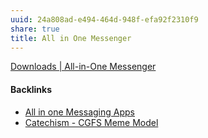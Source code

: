 ```yaml
---
uuid: 24a808ad-e494-464d-948f-efa92f2310f9
share: true
title: All in One Messenger
---
```

[Downloads | All-in-One Messenger](https://allinone.im/downloads)

#### Backlinks

* [All in one Messaging Apps](/e8c4e842-a58c-4418-bad9-fcd3571fae50)
* [Catechism - CGFS Meme Model](/f8a441e8-67b1-4672-9dad-a1ad8ed192a2)